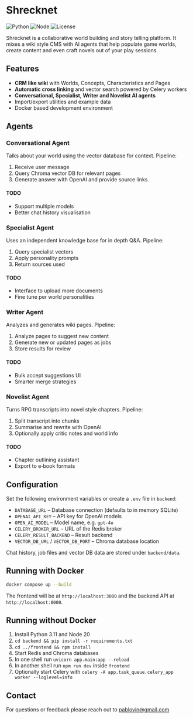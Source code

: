 # Shrecknet

![Python](https://img.shields.io/badge/python-3.11-blue)
![Node](https://img.shields.io/badge/node-20-green)
![License](https://img.shields.io/badge/license-GPLv3-blue)

Shrecknet is a collaborative world building and story telling platform. It mixes a wiki style CMS with AI agents that help populate game worlds, create content and even craft novels out of your play sessions.

## Features

- **CRM like wiki** with Worlds, Concepts, Characteristics and Pages
- **Automatic cross linking** and vector search powered by Celery workers
- **Conversational, Specialist, Writer and Novelist AI agents**
- Import/export utilities and example data
- Docker based development environment

## Agents

### Conversational Agent
Talks about your world using the vector database for context.
Pipeline:
1. Receive user message
2. Query Chroma vector DB for relevant pages
3. Generate answer with OpenAI and provide source links

#### TODO
- Support multiple models
- Better chat history visualisation

### Specialist Agent
Uses an independent knowledge base for in depth Q&A.
Pipeline:
1. Query specialist vectors
2. Apply personality prompts
3. Return sources used

#### TODO
- Interface to upload more documents
- Fine tune per world personalities

### Writer Agent
Analyzes and generates wiki pages.
Pipeline:
1. Analyze pages to suggest new content
2. Generate new or updated pages as jobs
3. Store results for review

#### TODO
- Bulk accept suggestions UI
- Smarter merge strategies

### Novelist Agent
Turns RPG transcripts into novel style chapters.
Pipeline:
1. Split transcript into chunks
2. Summarise and rewrite with OpenAI
3. Optionally apply critic notes and world info

#### TODO
- Chapter outlining assistant
- Export to e‑book formats

## Configuration
Set the following environment variables or create a `.env` file in `backend`:

- `DATABASE_URL` – Database connection (defaults to in memory SQLite)
- `OPENAI_API_KEY` – API key for OpenAI models
- `OPEN_AI_MODEL` – Model name, e.g. `gpt-4o`
- `CELERY_BROKER_URL` – URL of the Redis broker
- `CELERY_RESULT_BACKEND` – Result backend
- `VECTOR_DB_URL` / `VECTOR_DB_PORT` – Chroma database location

Chat history, job files and vector DB data are stored under `backend/data`.

## Running with Docker

```bash
docker compose up --build
```
The frontend will be at `http://localhost:3000` and the backend API at `http://localhost:8000`.

## Running without Docker

1. Install Python 3.11 and Node 20
2. `cd backend && pip install -r requirements.txt`
3. `cd ../frontend && npm install`
4. Start Redis and Chroma databases
5. In one shell run `uvicorn app.main:app --reload`
6. In another shell run `npm run dev` inside `frontend`
7. Optionally start Celery with `celery -A app.task_queue.celery_app worker --loglevel=info`

## Contact
For questions or feedback please reach out to [pablovin@gmail.com](mailto:pablovin@gmail.com)
